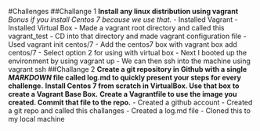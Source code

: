 #Challenges
##Challange 1 
	**Install any linux distribution using vagrant**
	*Bonus if you install Centos 7 because we use that.*
	- Installed Vagrant
	- Installed Virtual Box
	- Made a vagrant root directory and called this vagrant_test
	- CD into that directory and made vagrant configuration file
		- Used vagrant init centos/7
	- Add the centos7 box with vagrant box add centos/7 
		- Select option 2 for using with virtual box
	- Next I booted up the environment by using vagrant up
	- We can then ssh into the machine using vagrant ssh
##Challange 2 
	**Create a git repository in Github with a single *MARKDOWN* file called log.md to quickly present your steps for every challenge.**
	**Install Centos 7 from scratch in VirtualBox. Use that box to create a Vagrant Base Box.**
	**Create a Vagrantfile to use the image you created. Commit that file to the repo.**
	- Created a github account
	- Created a git repo and called this challanges
	- Created a log.md file
	- Cloned this to my local machine



